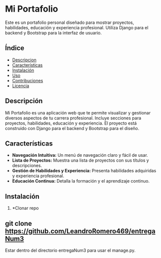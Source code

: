 # Mi Portafolio

Este es un portafolio personal diseñado para mostrar proyectos, habilidades, educación y experiencia profesional. Utiliza Django para el backend y Bootstrap para la interfaz de usuario.

## Índice

- [Descripcion](#descripción)
- [Características](#características)
- [Instalación](#instalación)
- [Uso](#uso)
- [Contribuciones](#contribuciones)
- [Licencia](#licencia)

## Descripción

Mi Portafolio es una aplicación web que te permite visualizar y gestionar diversos aspectos de tu carrera profesional. Incluye secciones para proyectos, habilidades, educación y experiencia. El proyecto está construido con Django para el backend y Bootstrap para el diseño.

## Características

- **Navegación Intuitiva:** Un menú de navegación claro y fácil de usar.
- **Lista de Proyectos:** Muestra una lista de proyectos con sus títulos y descripciones.
- **Gestión de Habilidades y Experiencia:** Presenta habilidades adquiridas y experiencia profesional.
- **Educación Continua:** Detalla la formación y el aprendizaje continuo.

## Instalación
1. *Clonar repo

## git clone https://github.com/LeandroRomero469/entregaNum3

Estar dentro del directorio entregaNum3 para usar el manage.py.

